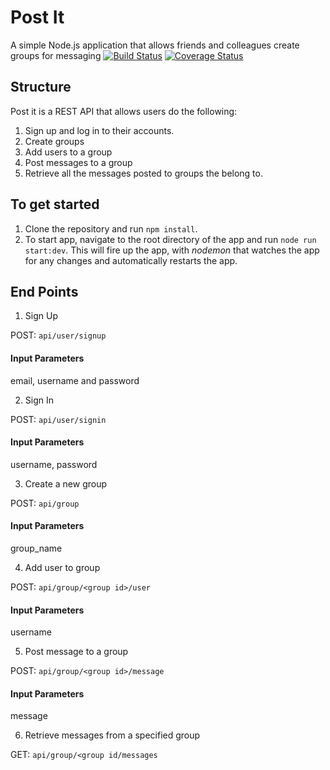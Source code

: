 # Post It
A simple Node.js application that allows friends and colleagues create groups for messaging
[![Build Status](https://travis-ci.org/mazma1/post-it.svg?branch=master)](https://travis-ci.org/mazma1/post-it)
[![Coverage Status](https://coveralls.io/repos/github/mazma1/post-it/badge.svg?branch=master)](https://coveralls.io/github/mazma1/post-it?branch=master)
## Structure
Post it is a REST API that allows users do the following:
1. Sign up and log in to their accounts.
2. Create groups 
3. Add users to a group
4. Post messages to a group
5. Retrieve all the messages posted to groups the belong to.
## To get started
1. Clone the repository and run `npm install`. 
2. To start app, navigate to the root directory of the app and run  `node run start:dev`.
This will fire up the app, with *nodemon* that watches the app for any changes and automatically restarts the app.

## End Points
1. Sign Up

  POST: `api/user/signup`
  #### Input Parameters
  email, username and password

2. Sign In

  POST: `api/user/signin`
  #### Input Parameters
  username, password

3. Create a new group

  POST: `api/group`
  #### Input Parameters
  group_name

4.  Add user to group

  POST: `api/group/<group id>/user`
  #### Input Parameters
  username

5. Post message to a group

  POST: `api/group/<group id>/message`
  #### Input Parameters
  message

6. Retrieve messages from a specified group

GET: `api/group/<group id/messages`
